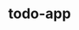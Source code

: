 # todo-app

<blockquote class="imgur-embed-pub" lang="en" data-id="a/UkIGoV2"><a href="//imgur.com/a/UkIGoV2"></a></blockquote><script async src="//s.imgur.com/min/embed.js" charset="utf-8"></script>
